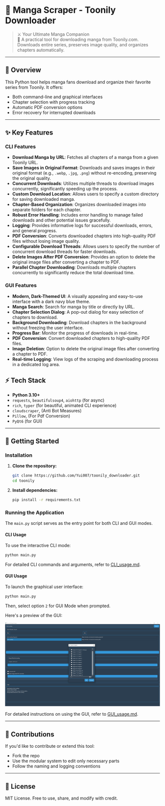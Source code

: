 # 📘 Manga Scraper - Toonily Downloader

> ⚔️ Your Ultimate Manga Companion  
> 🚀 A practical tool for downloading manga from Toonily.com. Downloads entire series, preserves image quality, and organizes chapters automatically.

---

## 🌟 Overview

This Python tool helps manga fans download and organize their favorite series from Toonily. It offers:

- Both command-line and graphical interfaces
- Chapter selection with progress tracking
- Automatic PDF conversion options
- Error recovery for interrupted downloads
---

## ✨ Key Features

### CLI Features
*   **Download Manga by URL**: Fetches all chapters of a manga from a given Toonily URL.
*   **Save Images in Original Format**: Downloads and saves images in their original format (e.g., `.webp`, `.jpg`, `.png`) without re-encoding, preserving the original quality.
*   **Concurrent Downloads**: Utilizes multiple threads to download images concurrently, significantly speeding up the process.
*   **Custom Download Location**: Allows users to specify a custom directory for saving downloaded manga.
*   **Chapter-Based Organization**: Organizes downloaded images into separate folders for each chapter.
*   **Robust Error Handling**: Includes error handling to manage failed downloads and other potential issues gracefully.
*   **Logging**: Provides informative logs for successful downloads, errors, and general progress.
*   **PDF Conversion**: Converts downloaded chapters into high-quality PDF files without losing image quality.
*   **Configurable Download Threads**: Allows users to specify the number of concurrent download threads for faster downloads.
*   **Delete Images After PDF Conversion**: Provides an option to delete the original image files after converting a chapter to PDF.
*   **Parallel Chapter Downloading**: Downloads multiple chapters concurrently to significantly reduce the total download time.

### GUI Features
*   **Modern, Dark-Themed UI**: A visually appealing and easy-to-use interface with a dark navy blue theme.
*   **Manga Search**: Search for manga by title or directly by URL.
*   **Chapter Selection Dialog**: A pop-out dialog for easy selection of chapters to download.
*   **Background Downloading**: Download chapters in the background without freezing the user interface.
*   **Progress Bar**: Monitor the progress of downloads in real-time.
*   **PDF Conversion**: Convert downloaded chapters to high-quality PDF files.
*   **Image Deletion**: Option to delete the original image files after converting a chapter to PDF.
*   **Real-time Logging**: View logs of the scraping and downloading process in a dedicated log area.

## ⚡ Tech Stack

-   **Python 3.10+**
-   `requests`, `beautifulsoup4`, `aiohttp` (for async)
-   `rich`, `typer` (for beautiful, animated CLI experience)
-   `cloudscraper`, (Anti Bot Measures)
-   `Pillow`, (For Pdf Conversion)
-   `PyQt6` (for GUI)

---

## 🚀 Getting Started

### Installation

1.  **Clone the repository:**
    ```bash
    git clone https://github.com/Yui007/toonily_downloader.git
    cd toonily
    ```
2.  **Install dependencies:**
    ```bash
    pip install -r requirements.txt
    ```

### Running the Application

The `main.py` script serves as the entry point for both CLI and GUI modes.

#### CLI Usage

To use the interactive CLI mode:
```bash
python main.py
```
For detailed CLI commands and arguments, refer to [CLI_usage.md](CLI_usage.md).

#### GUI Usage

To launch the graphical user interface:
```bash
python main.py
```
Then, select option `2` for GUI Mode when prompted.

Here's a preview of the GUI:

![GUI Preview](gui/GUI.PNG)

For detailed instructions on using the GUI, refer to [GUI_usage.md](GUI_usage.md).

---


## 🤝 Contributions

If you'd like to contribute or extend this tool:
-   Fork the repo
-   Use the modular system to edit only necessary parts
-   Follow the naming and logging conventions

---

## 📄 License

MIT License. Free to use, share, and modify with credit.
